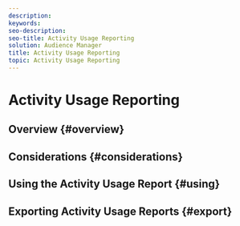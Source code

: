```yaml
---
description: 
keywords: 
seo-description: 
seo-title: Activity Usage Reporting
solution: Audience Manager
title: Activity Usage Reporting
topic: Activity Usage Reporting
---
```


# Activity Usage Reporting

## Overview {#overview}

## Considerations {#considerations}

## Using the Activity Usage Report {#using}

## Exporting Activity Usage Reports {#export}
